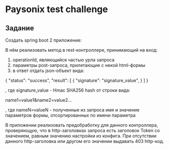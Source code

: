 # Paysonix test challenge

## Задание

Создать spring boot 2 приложение: 

В нём реализовать метод в rest-контроллере, принимающий на вход: 
1) operationId, являющийся частью урла запроса
2) параметры post-запроса, прилетающие с некой html-формы
3) в ответ отдать json-объект вида:

{
  "status": "success",
  "result": [
    {
      "signature": "signature_value",
    }
  ]
}

, где signature_value - Hmac SHA256 hash от строки вида:

name1=value1&name2=value2...

, где nameN=valueN - полученные из запроса имя и значение параметров формы, отсортированных по имени параметра

В приложении реализовать предобработку для данного контроллера, проверяющую, что в http-заголовках запроса есть заголовок Token со значением, равным значению настройки из конфига. 
При отсутствии данного http-заголовка или другом его значении выдавать 403 http-код.
